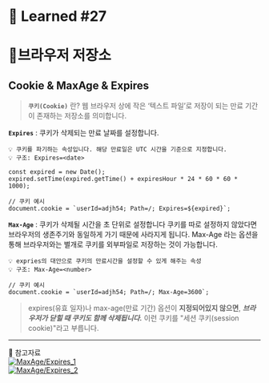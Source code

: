 # 🌟 Learned #27

# 🔶브라우저 저장소

## Cookie & MaxAge & Expires

> **`쿠키(Cookie)`** 란?
> 웹 브라우저 상에 작은 ‘텍스트 파일’로 저장이 되는 만료 기간이 존재하는 저장소를 의미합니다.

**`Expires`** : 쿠키가 삭제되는 만료 날짜를 설정합니다.

```
💡 쿠키를 파기하는 속성입니다. 해당 만료일은 UTC 시간을 기준으로 지정합니다.
💡 구조: Expires=<date>

const expired = new Date();
expired.setTime(expired.getTime() + expiresHour * 24 * 60 * 60 * 1000);

// 쿠키 예시
document.cookie = `userId=adjh54; Path=/; Expires=${expired}`;
```

**`Max-Age`** : 쿠키가 삭제될 시간을 초 단위로 설정합니다
쿠키를 따로 설정하지 않았다면 브라우저의 생존주기와 동일하게 가기 때문에 사라지게 됩니다. Max-Age 라는 옵션을 통해 브라우저와는 별개로 쿠키를 외부파일로 저장하는 것이 가능합니다.

```
💡 expries의 대안으로 쿠키의 만료시간을 설정할 수 있게 해주는 속성
💡 구조: Max-Age=<number>

// 쿠키 예시
document.cookie = `userId=adjh54; Path=/; Max-Age=3600`;
```

> expires(유효 일자)나 max-age(만료 기간) 옵션이 **지정되어있지 않으면**, _**브라우저가 닫힐 때 쿠키도 함께 삭제됩니다.**_ 이런 쿠키를 "세션 쿠키(session cookie)"라고 부릅니다.

---

💟 참고자료
<br>
[![MaxAge/Expires_1](https://img.shields.io/badge/MaxAge/Expires_1-E8E8E8.svg?style=for-the-badge&logo=MaxAge/Expires_1&logoColor=white)](https://nyagm.tistory.com/177)
<br>
[![MaxAge/Expires_2](https://img.shields.io/badge/MaxAge/Expires_2-E8E8E8.svg?style=for-the-badge&logo=MaxAge/Expires_2&logoColor=white)](https://studee.tistory.com/55)
